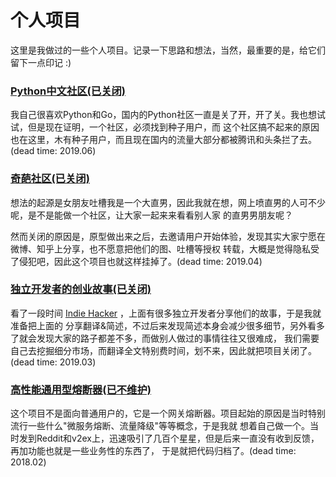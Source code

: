 # 个人项目

这里是我做过的一些个人项目。记录一下思路和想法，当然，最重要的是，给它们留下一点印记 :)

### [Python中文社区(已关闭)](https://pythoncn.club)

我自己很喜欢Python和Go，国内的Python社区一直是关了开，开了关。我也想试试，但是现在证明，一个社区，必须找到种子用户，而
这个社区搞不起来的原因也在这里，木有种子用户，而且现在国内的流量大部分都被腾讯和头条拦了去。(dead time: 2019.06)

### [奇葩社区(已关闭)](https://qipa.jiajunhuang.com/)

想法的起源是女朋友吐槽我是一个大直男，因此我就在想，网上喷直男的人可不少呢，是不是能做一个社区，让大家一起来来看看别人家
的直男男朋友呢？

然而关闭的原因是，原型做出来之后，去邀请用户开始体验，发现其实大家宁愿在微博、知乎上分享，也不愿意把他们的图、吐槽等授权
转载，大概是觉得隐私受了侵犯吧，因此这个项目也就这样挂掉了。(dead time: 2019.04)

### [独立开发者的创业故事(已关闭)](https://jiajunhuang.com/hacker)

看了一段时间 [Indie Hacker](https://www.indiehackers.com/) ，上面有很多独立开发者分享他们的故事，于是我就准备把上面的
分享翻译&简述，不过后来发现简述本身会减少很多细节，另外看多了就会发现大家的路子都差不多，而做别人做过的事情往往又很难成，
我们需要自己去挖掘细分市场，而翻译全文特别费时间，划不来，因此就把项目关闭了。(dead time: 2019.03)

### [高性能通用型熔断器(已不维护)](https://github.com/jiajunhuang/guard)

这个项目不是面向普通用户的，它是一个网关熔断器。项目起始的原因是当时特别流行一些什么"微服务熔断、流量降级"等等概念，于是我就
想着自己做一个。当时发到Reddit和v2ex上，迅速吸引了几百个星星，但是后来一直没有收到反馈，再加功能也就是一些业务性的东西了，
于是就把代码归档了。(dead time: 2018.02)

